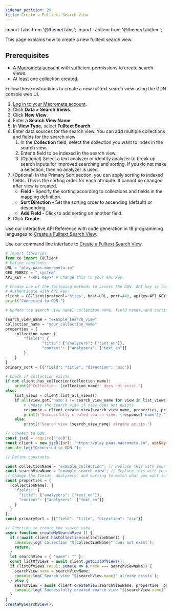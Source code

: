 ```yaml
---
sidebar_position: 20
title: Create a Fulltext Search View
---
```


import Tabs from '@theme/Tabs';
import TabItem from '@theme/TabItem';

This page explains how to create a new fulltext search view.

## Prerequisites

- A [Macrometa account](https://auth-play.macrometa.io/) with sufficient permissions to create search views.
- At least one collection created.

<Tabs groupId="operating-systems">
<TabItem value="console" label="Web Console">

Follow these instructions to create a new fulltext search view using the GDN console web UI.

1. [Log in to your Macrometa account](https://auth-play.macrometa.io/).
2. Click **Data > Search Views**.
3. Click **New View**.
4. Enter a **Search View Name**.
5. In **View Type**, select **Fulltext Search**.
6. Enter data sources for the search view. You can add multiple collections and fields for the search view
   1. In the **Collection** field, select the collection you want to index in the search view.
   2. Enter a field to be indexed in the search view.
   3. (Optional) Select a text analyzer or identity analyzer to break up search inputs for improved searching and sorting. If you do not make a selection, then no analyzer is used.
7. (Optional) In the Primary Sort section, you can apply sorting to indexed fields. This is the sorting order for each attribute. It cannot be changed after view is created.
   - **Field -** Specify the sorting according to collections and fields in the mapping definition.
   - **Sort Direction -** Set the sorting order to ascending (default) or descending.
   - **Add Field -** Click to add sorting on another field.
8. Click **Create**.

</TabItem>
<TabItem value="api" label="REST API">

Use our interactive API Reference with code generation in 18 programming languages to [Create a Fulltext Search View](https://www.macrometa.com/docs/api#/operations/createView).

</TabItem>
<TabItem value="cli" label="CLI">

Use our command line interface to [Create a Fulltext Search View](../../../CLI/search-views-cli#gdnsl-view-create).

</TabItem>
<TabItem value="py" label="Python SDK">

```py
# Import libraries
from c8 import C8Client
# Define constants
URL = "play.paas.macrometa.io"
GEO_FABRIC = "_system"
API_KEY = "<API Key>" # Change this to your API key.

# Choose one of the following methods to access the GDN. API key is recommended.
# Authenticate with API key.
client = C8Client(protocol='https', host=URL, port=443, apikey=API_KEY, geofabric=GEO_FABRIC)
print("Connected to GDN.")

# Update the search view name, collection name, field names, and sorting with the values you want in your search view.

search_view_name = "example_search_view"
collection_name = "your_collection_name"
properties = {
    collection_name: {
        "fields": {
                "title": {"analyzers": ["text_en"]},
                "content": {"analyzers": ["text_en"]}
        }
    }
}
primary_sort = [{"field": "title", "direction": "asc"}]

# Check if collection exists
if not client.has_collection(collection_name):
    print(f"Collection '{collection_name}' does not exist.")
else:
    list_views = client.list_all_views()
    if all(view.get('name') != search_view_name for view in list_views):
        # Create the search view if view does not exists
        response = client.create_view(search_view_name, properties, primary_sort)
        print(f"Successfully created search view: {response['name']}.")
    else:
        print(f"Search view {search_view_name} already exists.")
```

</TabItem>
<TabItem value="js" label="JavaScript SDK">

```js
// Connect to GDN.
const jsc8 = require("jsc8");
const client = new jsc8({url: "https://play.paas.macrometa.io", apiKey: "<API Key>", fabricName: "_system"});
console.log("Connected to GDN.");

// Define constants.

const collectionName = "example_collection"; // Replace this with your collection name.
const searchViewName = "example_search_view"; // Replace this with your search view name.
// Change the fields, analyzers, and sorting to match what you want in your search view.
const properties = { 
  [collectionName]: {
    "fields": {
      "title": {"analyzers": ["text_en"]},
      "content": {"analyzers": ["text_en"]}
    }
  }
};
const primarySort = [{"field": "title", "direction": "asc"}]

// Function to create the search view.
async function createMySearchView () {
  if (!await client.hasCollection(collectionName)) {
    console.log(`Collection "${collectionName}" does not exist`);
    return;
  }
  let searchView = { "name": "" };
  const listOfViews = await client.getListOfViews();
  if (listOfViews.result.some(e => e.name === searchViewName)) {
    searchView.name = searchViewName;
    console.log(`Search view "${searchView.name}" already exists`);
  } else {
    searchView = await client.createView(searchViewName, properties, primarySort);
    console.log(`Successfully created search view "${searchView.name}"`);
  }
}
createMySearchView();
```

</TabItem>
</Tabs>
